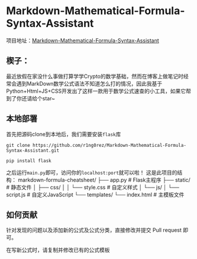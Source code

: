 # Markdown-Mathematical-Formula-Syntax-Assistant

项目地址：[Markdown-Mathematical-Formula-Syntax-Assistant](https://github.com/r1ng0rez/Markdown-Mathematical-Formula-Syntax-Assistant)
## 楔子：

最近放假在家没什么事做打算学学Crypto的数学基础，然而在博客上做笔记时经常会遇到MarkDown数学公式语法不知道怎么打的情况，因此我基于Python+Html+JS+CSS开发出了这样一款用于数学公式速查的小工具，如果它帮到了你还请给个star~

## 本地部署
首先把源码clone到本地后，我们需要安装`flask`库
```
git clone https://github.com/r1ng0rez/Markdown-Mathematical-Formula-Syntax-Assistant.git

pip install flask
```
之后运行`main.py`即可，访问你的`localhost:port`就可以啦！
这是此项目的结构：
markdown-formula-cheatsheet/
├── app.py                 # Flask主程序
├── static/                # 静态文件
│   ├── css/
│   │   └── style.css      # 自定义样式
│   └── js/
│       └── script.js      # 自定义JavaScript
└── templates/
    └── index.html         # 主模板文件

## 如何贡献

针对发现的问题以及添加新的公式及公式分类，直接修改并提交 Pull request 即可。

在写新公式时，请复制并修改已有的公式模板
